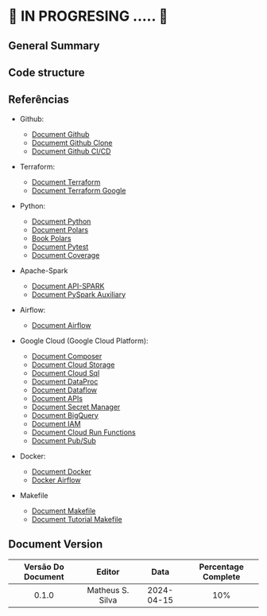 # 🚧 IN PROGRESING ..... 🚧


## General Summary


## Code structure


## Referências

- Github:
    - [Document Github](https://docs.github.com/en)
    - [Documemt Github Clone](https://docs.github.com/en/repositories/creating-and-managing-repositories/cloning-a-repository)
    - [Document Github CI/CD](docs.github.com/en/actions)

- Terraform:
    - [Document Terraform](https://developer.hashicorp.com/terraform/intro)
    - [Document Terraform Google](registry.terraform.io/providers/hashicorp/google/6.29.0)

- Python:
    - [Document Python](https://docs.python.org/3.11/)
    - [Document Polars](https://pola-rs.github.io/polars/py-polars/html/index.html)
    - [Book Polars](https://pola-rs.github.io/polars-book/)
    - [Document Pytest](https://docs.pytest.org/en/8.3.x/contents.html)
    - [Document Coverage](https://coverage.readthedocs.io/en/7.6.12/)

- Apache-Spark
    - [Document API-SPARK](https://spark.apache.org/docs/3.5.4/index.html)
    - [Document PySpark Auxiliary](https://sparkbyexamples.com/pyspark)

- Airflow:
    - [Document Airflow](https://airflow.apache.org/docs/apache-airflow/2.10.2/index.html)

- Google Cloud (Google Cloud Platform):
    - [Document Composer](https://cloud.google.com/composer/docs/composer-3/composer-overview)
    - [Document Cloud Storage](https://cloud.google.com/storage/docs)
    - [Document Cloud Sql](https://cloud.google.com/sql/docs)
    - [Document DataProc](https://cloud.google.com/dataproc/docs)
    - [Document Dataflow](https://cloud.google.com/dataflow/docs/)
    - [Document APIs](https://cloud.google.com/apis/docs)
    - [Document Secret Manager](https://cloud.google.com/secret-manager/docs)
    - [Document BigQuery](https://cloud.google.com/bigquery/docs)
    - [Document IAM](https://cloud.google.com/iam/docs)
    - [Document Cloud Run Functions](https://cloud.google.com/functions/docs)
    - [Document Pub/Sub](https://cloud.google.com/pubsub/docs)

- Docker:
    - [Document Docker](https://docs.docker.com)
    - [Docker Airflow](https://hub.docker.com/r/apache/airflow)

- Makefile
    - [Document Makefile](https://www.gnu.org/software/make/manual/make.html)
    - [Document Tutorial Makefile](https://makefiletutorial.com)


## Document Version

| Versão Do Document |        Editor      |    Data    |  Percentage Complete  |
|        :---:       |        :---:       |    :---:   |         :---:         |
|        0.1.0       | Matheus S. Silva   | 2024-04-15 |          10%           |